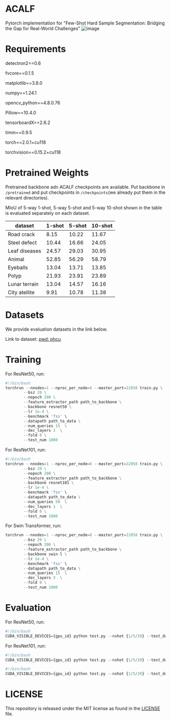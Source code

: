 # ACALF
Pytorch implementation for "Few-Shot Hard Sample Segmentation: Bridging the Gap for Real-World Challenges"
![image](https://github.com/user-attachments/assets/922b30d4-d6d9-47df-8009-644e092c532e)
# Requirements
detectron2==0.6

fvcore==0.1.5

matplotlib==3.8.0

numpy==1.24.1

opencv_python==4.8.0.76

Pillow==10.4.0

tensorboardX==2.6.2

timm==0.9.5

torch==2.0.1+cu118

torchvision==0.15.2+cu118
# Pretrained Weights
Pretrained backbone adn ACALF checkpoints are available. Put backbone in `/pretrained` and put checkpoints in `/checkpoints`(we already put them in the relevant directories). 

MIoU of 5-way 1-shot, 5-way 5-shot and 5-way 10-shot shown in the table is evaluated separately on each dataset.


| dataset | 1-shot | 5-shot | 10-shot |
| ------- | ------ | ------ | ------- |
| Road crack |8.15 |10.22 | 11.67 |
| Steel defect |10.44 |16.66 |24.05 |
| Leaf diseases|24.57 |29.03 |30.95 |
| Animal |52.85 |56.29 |58.79 |
| Eyeballs | 13.04| 13.71| 13.85|
| Polyp | 21.93| 23.91| 23.89|
| Lunar terrain |13.04|14.57 |16.16 | 
| City atellite |9.91|10.78 |11.38 | 

# Datasets 
We provide evaluation datasets in the link below. 

Link to dataset: [pwd: phcu](https://pan.baidu.com/s/1KpFcpuEmta7Vb8Xruyz3qA)

# Training
For ResNet50, run:
~~~python
#!/bin/bash
torchrun --nnodes=1 --nproc_per_node=6 --master_port=22058 train.py \
        --bsz 20 \
        --nepoch 200 \
        --feature_extractor_path path_to_backbone \
        --backbone resnet50 \
        --lr 1e-4 \
        --benchmark 'fss' \
        --datapath path_to_data \
        --num_queries 15  \
        --dec_layers 1  \
        --fold 0 \
        --test_num 1000
~~~

For ResNet101, run:
~~~python
#!/bin/bash
torchrun --nnodes=1 --nproc_per_node=6 --master_port=22058 train.py \
        --bsz 20 \
        --nepoch 200 \
        --feature_extractor_path path_to_backbone \
        --backbone resnet101 \
        --lr 1e-4 \
        --benchmark 'fss' \
        --datapath path_to_data \
        --num_queries 50  \
        --dec_layers 1  \
        --fold 0 \
        --test_num 1000
~~~

For Swin Transformer, run:
~~~python
torchrun --nnodes=1 --nproc_per_node=6 --master_port=22058 train.py \
        --bsz 20 \
        --nepoch 200 \
        --feature_extractor_path path_to_backbone \
        --backbone swin-l \
        --lr 1e-4 \
        --benchmark 'fss' \
        --datapath path_to_data \
        --num_queries 15  \
        --dec_layers 3  \
        --fold 0 \
        --test_num 1000
~~~

# Evaluation
For ResNet50, run:
~~~python
#!/bin/bash
CUDA_VISIBLE_DEVICES={gpu_id} python test.py --nshot {1/5/20} --test_dataset dataset --{vote/post_average/pre_average} --bsz 1  --test_num 1000  --test_epoch 5 --load path_to_checkpoints --num_queries 15 --dec_layer 1 --backbone resnet50 
~~~

For ResNet101, run:
~~~python
#!/bin/bash
CUDA_VISIBLE_DEVICES={gpu_id} python test.py --nshot {1/5/20} --test_dataset dataset --{vote/post_average/pre_average} --bsz 1  --test_num 1000  --test_epoch 5 --load path_to_checkpoints --num_queries 50 --dec_layer 1 --backbone resnet101
~~~

~~~python
#!/bin/bash
CUDA_VISIBLE_DEVICES={gpu_id} python test.py --nshot {1/5/20} --test_dataset dataset --{vote/post_average/pre_average} --bsz 1  --test_num 1000  --test_epoch 5 --load path_to_checkpoints --num_queries 15 --dec_layer 3 --backbone swin-l 
~~~

# LICENSE
This repository is released under the MIT license as found in the [LICENSE](LICENSE) file.


